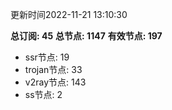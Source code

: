 更新时间2022-11-21 13:10:30

**总订阅: 45**
**总节点: 1147**
**有效节点: 197**
- ssr节点: 19
- trojan节点: 33
- v2ray节点: 143
- ss节点: 2
